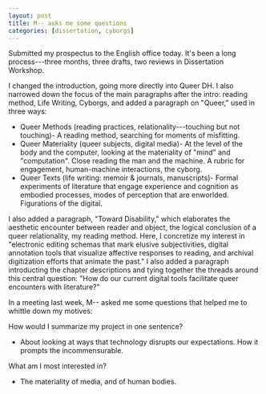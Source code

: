 ```yaml
---
layout: post
title: M-- asks me some questions
categories: [dissertation, cyborgs]
--- 
```


Submitted my prospectus to the English office today. It's been a long
process---three months, three drafts, two reviews in Dissertation
Workshop.

I changed the introduction, going more directly into Queer DH. I also
narrowed down the focus of the main paragraphs after the intro:
reading method, Life Writing, Cyborgs, and added a paragraph on
"Queer," used in three ways:

* Queer Methods (reading practices, relationality---touching but not
  touching)- A reading method, searching for moments of misfitting.
* Queer Materiality (queer subjects, digital media)- At the level of
the body and the computer, looking at the materiality of "mind" and
"computation". Close reading the man and the machine. A rubric for
engagement, human-machine interactions, the cyborg.
* Queer Texts (life writing: memoir & journals, manuscripts)- Formal
experiments of literature that engage experience and cognition as
embodied processes, modes of perception that are
enworlded. Figurations of the digital.

I also added a paragraph, "Toward Disability," which elaborates the
aesthetic encounter between reader and object, the logical conclusion
of a queer relationality, my reading method. Here, I concretize my
interest in "electronic editing schemas that mark elusive
subjectivities, digital annotation tools that visualize affective
responses to reading, and archival digitization efforts that animate
the past." I also added a paragraph introducting the chapter
descriptions and tying together the threads around this central
question: "How do our current digital tools facilitate queer
encounters with literature?"

In a meeting last week, M-- asked me some questions that helped me to
whittle down my motives:

How would I summarize my project in one sentence? 
- About looking at ways that technology disrupts our expectations. How
  it prompts the incommensurable. 

What am I most interested in? 
- The materiality of media, and of human bodies. 
